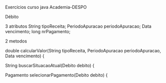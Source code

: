Exercícios curso java Academia-DESPO

Débito 

3 atributos 
String tipoReceita;
PeriodoApuracao periodoApuracao; 
Data vencimento;
long nrPagamento;

2 metodos

double calcularValor(String tipoReceita, PeriodoApuracao periodoApuracao, Data vencimento) {

String buscarSituacaoAtual(Debito debito) {

Pagamento selecionarPagamento(Debito debito) {